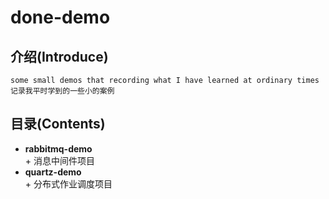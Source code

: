 # done-demo  
## 介绍(Introduce)
    some small demos that recording what I have learned at ordinary times
    记录我平时学到的一些小的案例  
## 目录(Contents)
   * **rabbitmq-demo**  
    + 消息中间件项目
   * **quartz-demo**  
    + 分布式作业调度项目
